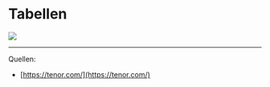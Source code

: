 # Tabellen

<img src="<%- config.base %>/assets/images/yay.gif" class="w-2/5" />

---

Quellen:
- [https://tenor.com/](https://tenor.com/)
